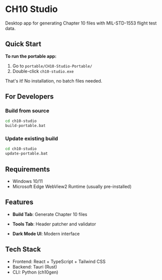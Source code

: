 # CH10 Studio

Desktop app for generating Chapter 10 files with MIL-STD-1553 flight test data.

## Quick Start

**To run the portable app:**
1. Go to `portable/CH10-Studio-Portable/`
2. Double-click `ch10-studio.exe`

That's it! No installation, no batch files needed.

## For Developers

### Build from source
```bash
cd ch10-studio
build-portable.bat
```

### Update existing build
```bash
cd ch10-studio
update-portable.bat
```

## Requirements
- Windows 10/11
- Microsoft Edge WebView2 Runtime (usually pre-installed)

## Features
- **Build Tab**: Generate Chapter 10 files

- **Tools Tab**: Header patcher and validator
- **Dark Mode UI**: Modern interface

## Tech Stack
- Frontend: React + TypeScript + Tailwind CSS
- Backend: Tauri (Rust) 
- CLI: Python (ch10gen)